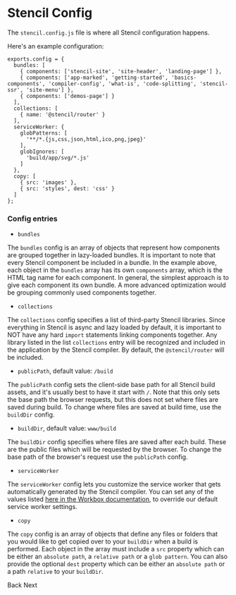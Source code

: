 # Stencil Config

The `stencil.config.js` file is where all Stencil configuration happens.

Here's an example configuration:

```
exports.config = {
  bundles: [
    { components: ['stencil-site', 'site-header', 'landing-page'] },
    { components: ['app-marked', 'getting-started', 'basics-components', 'compiler-config', 'what-is', 'code-splitting', 'stencil-ssr', 'site-menu'] },
    { components: ['demos-page'] }
  ],
  collections: [
    { name: '@stencil/router' }
  ],
  serviceWorker: {
    globPatterns: [
      '**/*.{js,css,json,html,ico,png,jpeg}'
    ],
    globIgnores: [
      'build/app/svg/*.js'
    ]
  },
  copy: [
    { src: 'images' },
    { src: 'styles', dest: 'css' }
  ]
};
```

### Config entries

- `bundles`

The `bundles` config is an array of objects that represent how components are grouped together in lazy-loaded bundles. It is important to note that every Stencil component be included in a bundle. In the example above, each object in the `bundles` array has its own `components` array, which is the HTML tag name for each component. In general, the simplest approach is to give each component its own bundle. A more advanced optimization would be grouping commonly used components together.

- `collections`

The `collections` config specifies a list of third-party Stencil libraries. Since everything in Stencil is async and lazy loaded by default, it is important to NOT have any hard `import` statements linking components together. Any library listed in the list `collections` entry will be recognized and included in the application by the Stencil compiler. By default, the `@stencil/router` will be included.

- `publicPath`, default value: `/build`

The `publicPath` config sets the client-side base path for all Stencil build assets, and it's usually best to have it start with `/`. Note that this only sets the base path the browser requests, but this does not set where files are saved during build. To change where files are saved at build time, use the `buildDir` config.

- `buildDir`,  default value: `www/build`

The `buildDir` config specifies where files are saved after each build. These are the public files which will be requested by the browser. To change the base path of the browser's request use the `publicPath` config.

- `serviceWorker`

The `serviceWorker` config lets you customize the service worker that gets automatically generated by the Stencil compiler. You can
set any of the values listed [here in the Workbox documentation](https://workboxjs.org/reference-docs/latest/module-workbox-build.html#.Configuration), to override our default service worker settings.

-  `copy`

The `copy` config is an array of objects that define any files or folders that you would like to
get copied over to your `buildDir` when a build is performed. Each object in the array must include a `src` property which can be either an `absolute path`, a `relative path` or a `glob pattern`. You can also provide the optional `dest` property which can be either an `absolute path` or a path `relative` to your `buildDir`.

<stencil-route-link url="/docs/testing" router="#router" custom="true" class="backButton">
  Back
</stencil-route-link>

<stencil-route-link url="/docs/prerendering" custom="true" class="nextButton">
  Next
</stencil-route-link>